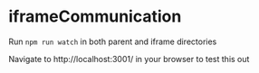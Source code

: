 # iframeCommunication

Run `npm run watch` in both parent and iframe directories

Navigate to http://localhost:3001/ in your browser to test this out